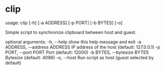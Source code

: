 # clip

usage: clip [-h] [-a ADDRESS] [-p PORT] [-b BYTES] [-o]

Simple script to synchronize clipboard between host and guest.

optional arguments:
  -h, --help            show this help message and exit
  -a ADDRESS, --address ADDRESS
                        IP address of the host (default: 127.0.0.1)
  -p PORT, --port PORT  Port (default: 12000)
  -b BYTES, --bytesize BYTES
                        Bytesize (default: 4096)
  -o, --host            Run script as host (guest selected by default)

